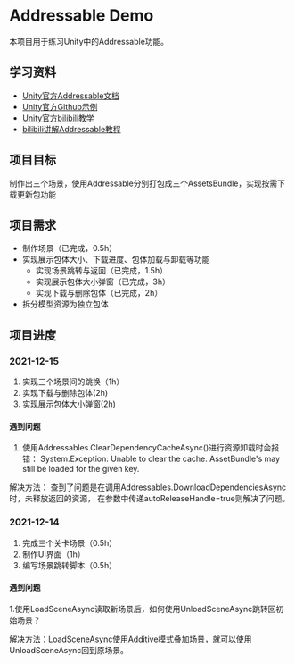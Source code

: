 # Addressable Demo
本项目用于练习Unity中的Addressable功能。

## 学习资料
- [Unity官方Addressable文档](https://docs.unity.cn/Packages/com.unity.addressables@1.18/api/UnityEngine.AddressableAssets.Addressables.html)
- [Unity官方Github示例](https://github.com/Unity-Technologies/Addressables-Sample)
- [Unity官方bilibili教学](https://www.bilibili.com/video/BV1p741167kM)
- [bilibili讲解Addressable教程](https://www.bilibili.com/video/BV1p54y1p7Pd)

## 项目目标
制作出三个场景，使用Addressable分别打包成三个AssetsBundle，实现按需下载更新包功能

## 项目需求
- 制作场景（已完成，0.5h）
- 实现展示包体大小、下载进度、包体加载与卸载等功能
    - 实现场景跳转与返回（已完成，1.5h）
    - 实现展示包体大小弹窗（已完成，3h）
    - 实现下载与删除包体（已完成，2h）
- 拆分模型资源为独立包体

## 项目进度
### 2021-12-15
1. 实现三个场景间的跳换（1h）
2. 实现下载与删除包体(2h)
3. 实现展示包体大小弹窗(2h)

#### 遇到问题
1. 使用Addressables.ClearDependencyCacheAsync()进行资源卸载时会报错：
System.Exception: Unable to clear the cache.  AssetBundle's may still be loaded for the given key.

解决方法：
查到了问题是在调用Addressables.DownloadDependenciesAsync时，未释放返回的资源，
在参数中传递autoReleaseHandle=true则解决了问题。

### 2021-12-14
1. 完成三个关卡场景（0.5h）
2. 制作UI界面（1h）
3. 编写场景跳转脚本（0.5h）

#### 遇到问题
1.使用LoadSceneAsync读取新场景后，如何使用UnloadSceneAsync跳转回初始场景？

解决方法：LoadSceneAsync使用Additive模式叠加场景，就可以使用UnloadSceneAsync回到原场景。